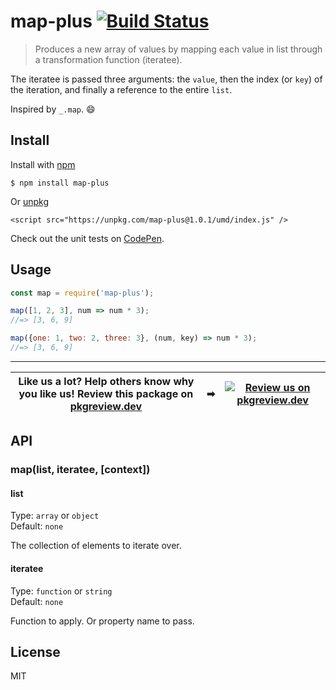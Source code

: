 # map-plus [![Build Status](https://travis-ci.com/jonkemp/map-plus.svg?branch=master)](https://travis-ci.com/jonkemp/map-plus)

> Produces a new array of values by mapping each value in list through a transformation function (iteratee).

 The iteratee is passed three arguments: the `value`, then the index (or `key`) of the iteration, and finally a reference to the entire `list`. 

Inspired by `_.map`. 😄


## Install

Install with [npm](https://npmjs.org/package/map-plus)

```
$ npm install map-plus
```

Or [unpkg](https://unpkg.com/map-plus/)

```
<script src="https://unpkg.com/map-plus@1.0.1/umd/index.js" />
```

Check out the unit tests on [CodePen](https://codepen.io/jonkemp/full/bGdjJVw).

## Usage

```js
const map = require('map-plus');

map([1, 2, 3], num => num * 3);
//=> [3, 6, 9]

map({one: 1, two: 2, three: 3}, (num, key) => num * 3);
//=> [3, 6, 9]
```

---
| **Like us a lot?** Help others know why you like us! **Review this package on [pkgreview.dev](https://pkgreview.dev/npm/map-plus)** | ➡   | [![Review us on pkgreview.dev](https://i.ibb.co/McjVMfb/pkgreview-dev.jpg)](https://pkgreview.dev/npm/map-plus) |
| ----------------------------------------------------------------------------------------------------------------------------------------- | --- | --------------------------------------------------------------------------------------------------------------------- |

## API

### map(list, iteratee, [context])

#### list

Type: `array` or `object`  
Default: `none`

The collection of elements to iterate over.

#### iteratee

Type: `function` or `string`  
Default: `none`

Function to apply. Or property name to pass.

## License

MIT
